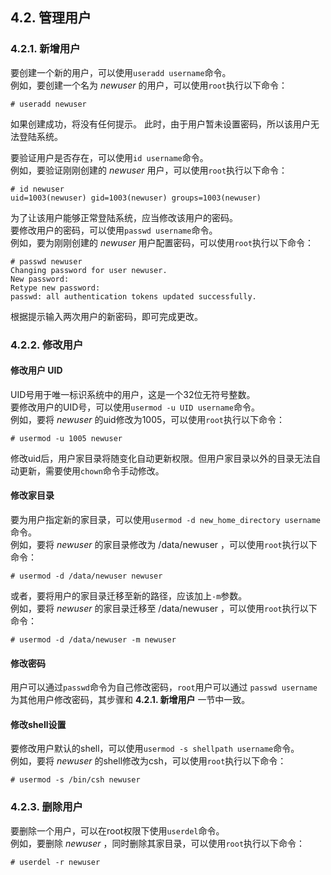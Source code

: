 ## 4.2. 管理用户

### 4.2.1. 新增用户

要创建一个新的用户，可以使用`useradd username`命令。  
例如，要创建一个名为 *newuser* 的用户，可以使用`root`执行以下命令：  

```
# useradd newuser
```

如果创建成功，将没有任何提示。 此时，由于用户暂未设置密码，所以该用户无法登陆系统。    

要验证用户是否存在，可以使用`id username`命令。  
例如，要验证刚刚创建的 *newuser* 用户，可以使用`root`执行以下命令：  

```
# id newuser
uid=1003(newuser) gid=1003(newuser) groups=1003(newuser)
```

为了让该用户能够正常登陆系统，应当修改该用户的密码。  
要修改用户的密码，可以使用`passwd username`命令。  
例如，要为刚刚创建的 *newuser* 用户配置密码，可以使用`root`执行以下命令：

```
# passwd newuser
Changing password for user newuser.
New password:
Retype new password:
passwd: all authentication tokens updated successfully.
```

根据提示输入两次用户的新密码，即可完成更改。

### 4.2.2. 修改用户

#### 修改用户 UID

UID号用于唯一标识系统中的用户，这是一个32位无符号整数。  
要修改用户的UID号，可以使用`usermod -u UID username`命令。  
例如，要将 *newuser* 的uid修改为1005，可以使用`root`执行以下命令：

```
# usermod -u 1005 newuser
```

修改uid后，用户家目录将随变化自动更新权限。但用户家目录以外的目录无法自动更新，需要使用`chown`命令手动修改。

#### 修改家目录

要为用户指定新的家目录，可以使用`usermod -d new_home_directory username`命令。  
例如，要将 *newuser* 的家目录修改为 /data/newuser ，可以使用`root`执行以下命令：  

```
# usermod -d /data/newuser newuser
```

或者，要将用户的家目录迁移至新的路径，应该加上`-m`参数。  
例如，要将 *newuser* 的家目录迁移至 /data/newuser ，可以使用`root`执行以下命令：  

```
# usermod -d /data/newuser -m newuser
```

#### 修改密码

用户可以通过`passwd`命令为自己修改密码，`root`用户可以通过 `passwd username`为其他用户修改密码，其步骤和 **4.2.1. 新增用户** 一节中一致。

#### 修改shell设置

要修改用户默认的shell，可以使用`usermod -s shellpath username`命令。  
例如，要将 *newuser* 的shell修改为csh，可以使用`root`执行以下命令：

```
# usermod -s /bin/csh newuser
```

### 4.2.3. 删除用户

要删除一个用户，可以在root权限下使用`userdel`命令。  
例如，要删除 *newuser* ，同时删除其家目录，可以使用`root`执行以下命令：  

```
# userdel -r newuser
```

